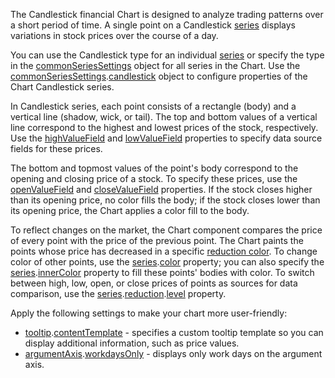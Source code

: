 The Candlestick financial Chart is designed to analyze trading patterns over a short period of time. A single point on a Candlestick [series](/Documentation/ApiReference/UI_Components/dxChart/Configuration/series/#type) displays variations in stock prices over the course of a day. 

You can use the Candlestick type for an individual [series](/Documentation/ApiReference/UI_Components/dxChart/Configuration/series/) or specify the type in the [commonSeriesSettings](/Documentation/ApiReference/UI_Components/dxChart/Configuration/commonSeriesSettings/) object for all series in the Chart. Use the [commonSeriesSettings](/Documentation/ApiReference/UI_Components/dxChart/Configuration/commonSeriesSettings/).[candlestick](/Documentation/ApiReference/UI_Components/dxChart/Series_Types/CandleStickSeries/) object to configure properties of the Chart Candlestick series.

In Candlestick series, each point consists of a rectangle (body) and a vertical line (shadow, wick, or tail). The top and bottom values of a vertical line correspond to the highest and lowest prices of the stock, respectively. Use the [highValueField](/Documentation/ApiReference/UI_Components/dxChart/Configuration/series/#highValueField) and [lowValueField](/Documentation/ApiReference/UI_Components/dxChart/Configuration/series/#lowValueField) properties to specify data source fields for these prices.

The bottom and topmost values of the point's body correspond to the opening and closing price of a stock. To specify these prices, use the [openValueField](/Documentation/ApiReference/UI_Components/dxChart/Configuration/series/#openValueField) and [closeValueField](/Documentation/ApiReference/UI_Components/dxChart/Configuration/series/#closeValueField) properties. If the stock closes higher than its opening price, no color fills the body; if the stock closes lower than its opening price, the Chart applies a color fill to the body.

To reflect changes on the market, the Chart component compares the price of every point with the price of the previous point. The Chart paints the points whose price has decreased in a specific [reduction color](/Documentation/ApiReference/UI_Components/dxChart/Configuration/series/reduction/#color). To change color of other points, use the [series](/Documentation/ApiReference/UI_Components/dxChart/Configuration/series/).[color](/Documentation/ApiReference/UI_Components/dxChart/Series_Types/CandleStickSeries/#color) property; you can also specify the [series](/Documentation/ApiReference/UI_Components/dxChart/Configuration/series/).[innerColor](/Documentation/ApiReference/UI_Components/dxChart/Configuration/series/#innerColor) property to fill these points' bodies with color. To switch between high, low, open, or close prices of points as sources for data comparison, use the [series](/Documentation/ApiReference/UI_Components/dxChart/Configuration/series/).[reduction](/Documentation/ApiReference/UI_Components/dxChart/Configuration/series/reduction/).[level](/Documentation/ApiReference/UI_Components/dxChart/Configuration/series/reduction/#level) property.

Apply the following settings to make your chart more user-friendly:

- [tooltip](/Documentation/ApiReference/UI_Components/dxChart/Configuration/tooltip/).[contentTemplate](/Documentation/ApiReference/UI_Components/dxChart/Configuration/tooltip/#contentTemplate) - specifies a custom tooltip template so you can display additional information, such as price values. 
- [argumentAxis](/Documentation/ApiReference/UI_Components/dxChart/Configuration/argumentAxis/).[workdaysOnly](/Documentation/ApiReference/UI_Components/dxChart/Configuration/argumentAxis/#workdaysOnly) - displays only work days on the argument axis.


